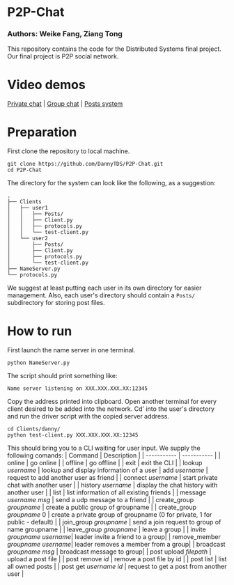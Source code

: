 # P2P-Chat

### Authors: Weike Fang, Ziang Tong
This repository contains the code for the Distributed Systems final project. Our final project is P2P social network.

# Video demos
[Private chat](https://drive.google.com/file/d/1jSZY459KEkFWlqZNrmry8UvDMHbh4pq8/view?usp=share_link) | [Group chat](https://drive.google.com/file/d/1Zc39VpYtDPgXQv-hEMbvFj7orxWcgNij/view?usp=share_link) | [Posts system](https://drive.google.com/file/d/1flqoAKEo0dPIbXUVlX1Lf0GINYWEBuPV/view?usp=share_link)

# Preparation
First clone the repository to local machine.
```
git clone https://github.com/DannyTDS/P2P-Chat.git
cd P2P-Chat
```

The directory for the system can look like the following, as a suggestion:
```
.
├── Clients
│   ├── user1
│   │   ├── Posts/
│   │   ├── Client.py
│   │   ├── protocols.py
│   │   └── test-client.py
│   └── user2
│       ├── Posts/
│       ├── Client.py
│       ├── protocols.py
│       └── test-client.py
├── NameServer.py
└── protocols.py
```
We suggest at least putting each user in its own directory for easier management. Also, each user's directory should contain a ```Posts/``` subdirectory for storing post files.

# How to run
First launch the name server in one terminal.
```
python NameServer.py
```
The script should print something like:
```
Name server listening on XXX.XXX.XXX.XX:12345
```
Copy the address printed into clipboard. Open another terminal for every client desired to be added into the network. Cd' into the user's directory and run the driver script with the copied server address.
```
cd Clients/danny/
python test-client.py XXX.XXX.XXX.XX:12345
```
This should bring you to a CLI waiting for user input. We supply the following comands:
| Command      | Description |
| ----------- | ----------- |
| online      | go online       |
| offline   | go offline        |
| exit      | exit the CLI |
| lookup *username* | lookup and display information of a user
| add *username* | request to add another user as friend |
| connect *username* | start private chat with another user |
| history *username* | display the chat history with another user |
| list | list information of all existing friends |
| message *username* *msg* | send a udp message to a friend |
| create_group *groupname* | create a public group of groupname |
| create_group *groupname* 0 | create a private group of groupname (0 for private, 1 for public - default) |
| join_group *groupname* | send a join request to group of name groupname |
| leave_group *groupname* | leave a group |
| invite *groupname* *username*| leader invite a friend to a group|
| remove_member *groupname* *username*| leader removes a member from a group|
| broadcast *groupname* *msg* | broadcast message to group| 
| post upload *filepath* | upload a post file |
| post remove *id* | remove a post file by id |
| post list | list all owned posts |
| post get *username* *id* | request to get a post from another user |